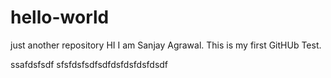 # hello-world
just another repository
HI I am Sanjay Agrawal.
This is my first GitHUb Test.

ssafdsfsdf
sfsfdsfsdfsdfdsfdsfdsfdsdf
